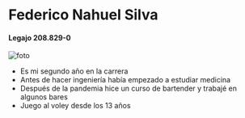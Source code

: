 # Federico Nahuel Silva

#### Legajo 208.829-0

![foto](C:\Users\fnahu\OneDrive\Desktop\perfil.jpg)

- Es mi segundo año en la carrera
- Antes de hacer ingeniería había empezado a estudiar medicina
- Después de la pandemia hice un curso de bartender y trabajé en algunos bares
- Juego al voley desde los 13 años
